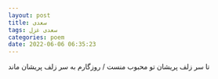 ```yaml
---
layout: post
title: سعدی
tags: سعدی غزل
categories: poem
date: 2022-06-06 06:35:23
---
```


تا سر زلف پریشان تو محبوب منست / روزگارم به سر زلف پریشان ماند
